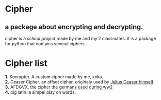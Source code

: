 # Cipher
## a package about encrypting and decrypting.
cipher is a *school project* made by me and my 2 classmates. it is a package for python that contains several ciphers.

Cipher list
===========
**1.** Kocrypter. A custom cipher made by me, koko.
<br>
**2.** Ceaser Cipher. an offset cipher, originaly used by [Julius Ceaser himself](https://en.wikipedia.org/wiki/Caesar_cipher).
<br>
**3.** AFDGVX. the cipher the [germans used during ww2](https://en.wikipedia.org/wiki/ADFGVX_cipher)
<br>
**4.** pig latin. a simpel play on words.
